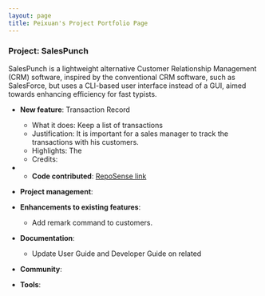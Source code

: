 ```yaml
---
layout: page
title: Peixuan's Project Portfolio Page
---
```


### Project: SalesPunch

SalesPunch is a lightweight alternative Customer Relationship Management (CRM)
software, inspired by the conventional CRM software, such as SalesForce, but uses
a CLI-based user interface instead of a GUI, aimed towards enhancing efficiency
for fast typists.

* **New feature**: Transaction Record
    * What it does: Keep a list of transactions
    * Justification: It is important for a sales manager to track the transactions with his customers.
    * Highlights: The 
    * Credits: 

* * **Code contributed**: [RepoSense link]()

* **Project management**:

* **Enhancements to existing features**:
    * Add remark command to customers.


* **Documentation**:
    * Update User Guide and Developer Guide on related   

* **Community**:

* **Tools**:
